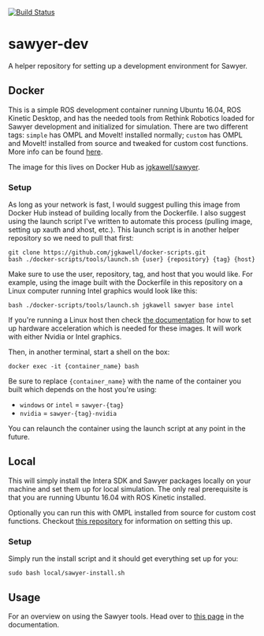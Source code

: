 [![Build Status](https://travis-ci.com/jgkawell/sawyer_dev.svg?branch=master)](https://travis-ci.com/jgkawell/sawyer_dev)

# sawyer-dev
A helper repository for setting up a development environment for Sawyer.


## Docker

This is a simple ROS development container running Ubuntu 16.04, ROS Kinetic Desktop, and has the needed tools from Rethink Robotics loaded for Sawyer development and initialized for simulation. There are two different tags: `simple` has OMPL and MoveIt! installed normally; `custom` has OMPL and MoveIt! installed from source and tweaked for custom cost functions. More info can be found [here](https://github.com/jgkawell/ompl-dev).

The image for this lives on Docker Hub as [jgkawell/sawyer](https://hub.docker.com/repository/docker/jgkawell/sawyer).


### Setup

As long as your network is fast, I would suggest pulling this image from Docker Hub instead of building locally from the Dockerfile. I also suggest using the launch script I've written to automate this process (pulling image, setting up xauth and xhost, etc.). This launch script is in another helper repository so we need to pull that first:

```
git clone https://github.com/jgkawell/docker-scripts.git
bash ./docker-scripts/tools/launch.sh {user} {repository} {tag} {host}
```

Make sure to use the user, repository, tag, and host that you would like. For example, using the image built with the Dockerfile in this repository on a Linux computer running Intel graphics would look like this:

```
bash ./docker-scripts/tools/launch.sh jgkawell sawyer base intel
```

If you're running a Linux host then check [the documentation](https://github.com/jgkawell/docker-scripts/wiki) for how to set up hardware acceleration which is needed for these images. It will work with either Nvidia or Intel graphics.

Then, in another terminal, start a shell on the box:

```
docker exec -it {container_name} bash
```

Be sure to replace `{container_name}` with the name of the container you built which depends on the host you're using:

- `windows` or `intel` = `sawyer-{tag}`
- `nvidia` = `sawyer-{tag}-nvidia`

You can relaunch the container using the launch script at any point in the future.


## Local

This will simply install the Intera SDK and Sawyer packages locally on your machine and set them up for local simulation. The only real prerequisite is that you are running Ubuntu 16.04 with ROS Kinetic installed.

Optionally you can run this with OMPL installed from source for custom cost functions. Checkout [this repository](https://github.com/jgkawell/ompl-dev) for information on setting this up.

### Setup

Simply run the install script and it should get everything set up for you:

```
sudo bash local/sawyer-install.sh
```


## Usage

For an overview on using the Sawyer tools. Head over to [this page](https://github.com/jgkawell/docker-scripts/blob/master/docs/simulated-sawyer.md) in the documentation.
